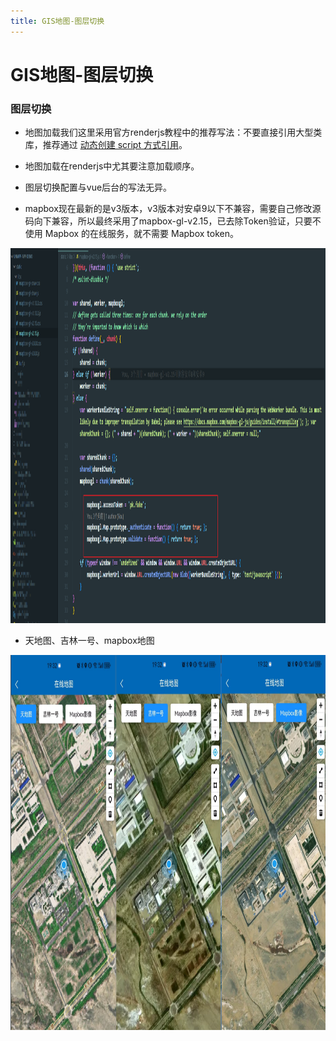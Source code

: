 ```yaml
---
title: GIS地图-图层切换
---
```


# GIS地图-图层切换

### 图层切换

- 地图加载我们这里采用官方renderjs教程中的推荐写法：不要直接引用大型类库，推荐通过 [动态创建 script 方式引用](http://47.104.254.164:8090/wangkaibing/uniapp-app-vue3/-/blob/master/origin-other/pages/ultimateMap/index.vue?ref_type=heads3)。

- 地图加载在renderjs中尤其要注意加载顺序。

- 图层切换配置与vue后台的写法无异。

- mapbox现在最新的是v3版本，v3版本对安卓9以下不兼容，需要自己修改源码向下兼容，所以最终采用了mapbox-gl-v2.15，已去除Token验证，只要不使用 Mapbox 的在线服务，就不需要 Mapbox token。

<img src="/小程序/mapbox去除token验证.png" width="600" height="600">

- 天地图、吉林一号、mapbox地图

<img src="/小程序/app地图图层切换.png" width="600" height="600">
